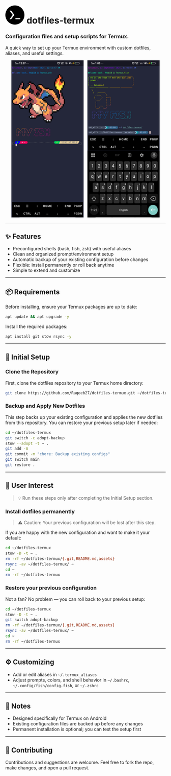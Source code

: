 # <span style="vertical-align: middle;"><img src='assets/Readme-Images/Termux_Logo.png' alt="Termux_Logo" style="width:60px;height:auto; margin-bottom: -3px;"> dotfiles-termux</span>

### Configuration files and setup scripts for Termux.
A quick way to set up your Termux environment with custom dotfiles, aliases, and useful settings.  

<p align="center">
    <img src="assets/Readme-Images/Welcome-1_Charizard.jpg" alt="Welcome-1_Img" width="45%" />&nbsp;&nbsp;
    <img src="assets/Readme-Images/Welcome-2.jpg" alt="Welcome-2_Img" width="45%" />
</p>

---

## ✨ Features
- Preconfigured shells (bash, fish, zsh) with useful aliases  
- Clean and organized prompt/environment setup  
- Automatic backup of your existing configuration before changes  
- Flexible: install permanently or roll back anytime  
- Simple to extend and customize  

---

## 📦 Requirements

Before installing, ensure your Termux packages are up to date:

```bash
apt update && apt upgrade -y
```

Install the required packages:

```bash
apt install git stow rsync -y
```

---

## 🚀 Initial Setup  
### Clone the Repository

First, clone the dotfiles repository to your Termux home directory:

```bash
git clone https://github.com/Raqeeb27/dotfiles-termux.git ~/dotfiles-termux
```

### Backup and Apply New Dotfiles

This step backs up your existing configuration and applies the new dotfiles from this repository. You can restore your previous setup later if needed:

```bash
cd ~/dotfiles-termux
git switch -c adopt-backup
stow --adopt -t ~ .
git add -A
git commit -m "chore: Backup existing configs"
git switch main
git restore .
```

---

## 🤩 User Interest
> 💡 Run these steps only after completing the Initial Setup section.

### Install dotfiles permanently
> ⚠️ Caution: Your previous configuration will be lost after this step.

If you are happy with the new configuration and want to make it your default:

```bash
cd ~/dotfiles-termux
stow -D -t ~ .
rm -rf ~/dotfiles-termux/{.git,README.md,assets}
rsync -av ~/dotfiles-termux/ ~
cd ~
rm -rf ~/dotfiles-termux
```

### Restore your previous configuration
Not a fan? No problem — you can roll back to your previous setup:

```bash
cd ~/dotfiles-termux
stow -D -t ~ .
git switch adopt-backup
rm -rf ~/dotfiles-termux/{.git,README.md,assets}
rsync -av ~/dotfiles-termux/ ~
cd ~
rm -rf ~/dotfiles-termux
```

---

## ⚙️ Customizing
- Add or edit aliases in `~/.termux_aliases`
- Adjust prompts, colors, and shell behavior in `~/.bashrc`, `~/.config/fish/config.fish`, or `~/.zshrc`

---

## 📝 Notes
- Designed specifically for Termux on Android  
- Existing configuration files are backed up before any changes  
- Permanent installation is optional; you can test the setup first  

---

## 🤝 Contributing
Contributions and suggestions are welcome.
Feel free to fork the repo, make changes, and open a pull request.
